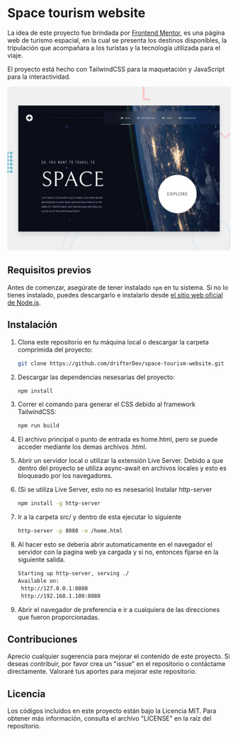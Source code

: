# Space tourism website 

La idea de este proyecto fue brindada por [Frontend Mentor](https://www.frontendmentor.io), es una página web de turismo espacial, en la cual se presenta los destinos disponibles, la tripulación que acompañara a los turistas y la tecnología utilizada para el viaje.

El proyecto está hecho con TailwindCSS para la maquetación y JavaScript para la interactividad.

<img src="./src/assets/preview.jpg">

## Requisitos previos

Antes de comenzar, asegúrate de tener instalado `npm` en tu sistema. Si no lo tienes instalado, puedes descargarlo e instalarlo desde [el sitio web oficial de Node.js](https://nodejs.org/).

## Instalación

1. Clona este repositorio en tu máquina local o descargar la carpeta comprimida del proyecto:

   ```bash
   git clone https://github.com/drifterDev/space-tourism-website.git
2. Descargar las dependencias nesesarias del proyecto:

   ```bash
   npm install
3. Correr el comando para generar el CSS debido al framework TailwindCSS:

   ```bash
   npm run build
4. El archivo principal o punto de entrada es home.html, pero se puede acceder mediante los demas archivos .html.

5. Abrir un servidor local o utilizar la extensión Live Server. Debido a que dentro del proyecto se utiliza async-await en archivos locales y esto es bloqueado por los navegadores.

6. (Si se utiliza Live Server, esto no es nesesario) Instalar http-server

   ```bash
   npm install -g http-server
7. Ir a la carpeta src/ y dentro de esta ejecutar lo siguiente
   ```bash
   http-server -p 8080 -o /home.html
8. Al hacer esto se debería abrir automaticamente en el navegador el servidor con la pagina web ya cargada y si no, entonces fijarse en la siguiente salida.

   ```bash
   Starting up http-server, serving ./
   Available on:
    http://127.0.0.1:8080
    http://192.168.1.100:8080
9. Abrir el navegador de preferencia e ir a cualquiera de las direcciones que fueron proporcionadas.

## Contribuciones

Aprecio cualquier sugerencia para mejorar el contenido de este proyecto. Si deseas contribuir, por favor crea un "issue" en el repositorio o contáctame directamente. Valoraré tus aportes para mejorar este repositorio.

## Licencia 

Los códigos incluidos en este proyecto están bajo la Licencia MIT. Para obtener más información, consulta el archivo "LICENSE" en la raíz del repositorio.
